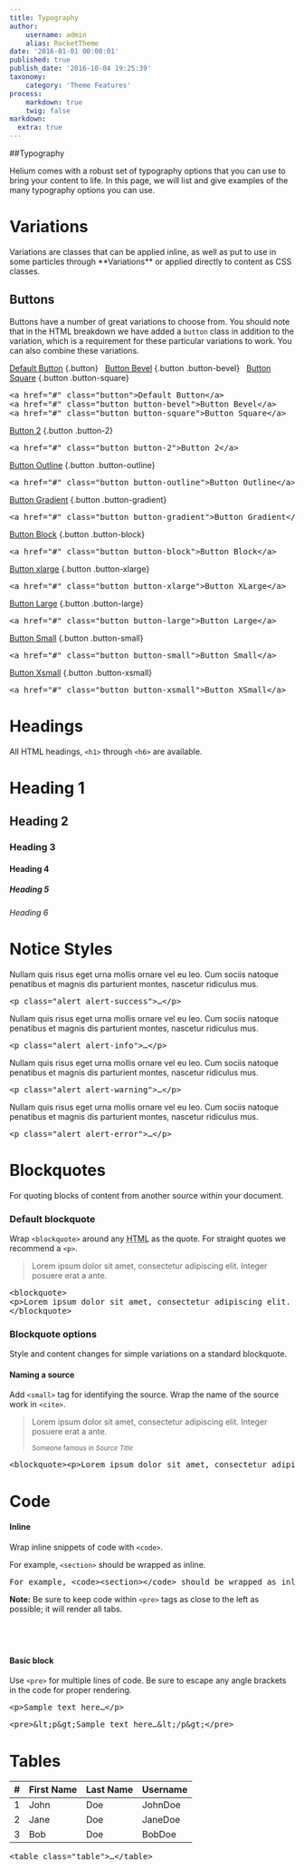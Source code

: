 ```yaml
---
title: Typography
author:
    username: admin
    alias: RocketTheme
date: '2016-01-01 00:00:01'
published: true
publish_date: '2016-10-04 19:25:39'
taxonomy:
    category: 'Theme Features'
process:
    markdown: true
    twig: false
markdown:
  extra: true
---
```


##Typography

Helium comes with a robust set of typography options that you can use to bring your content to life. In this page, we will list and give examples of the many typography options you can use.

# Variations

<p>Variations are classes that can be applied inline, as well as put to use in some particles through **Variations** or applied directly to content as CSS classes.</p>

## Buttons

Buttons have a number of great variations to choose from. You should note that in the HTML breakdown we have added a `button` class in addition to the variation, which is a requirement for these particular variations to work. You can also combine these variations.

[Default Button](#) {.button} &nbsp; [Button Bevel](#) {.button .button-bevel} &nbsp; [Button Square](#) {.button .button-square}

<pre>&#x3C;a href=&#x22;#&#x22; class=&#x22;button&#x22;&#x3E;Default Button&#x3C;/a&#x3E;
&#x3C;a href=&#x22;#&#x22; class=&#x22;button button-bevel&#x22;&#x3E;Button Bevel&#x3C;/a&#x3E;
&#x3C;a href=&#x22;#&#x22; class=&#x22;button button-square&#x22;&#x3E;Button Square&#x3C;/a&#x3E;</pre>

[Button 2](#) {.button .button-2}

<pre>&#x3C;a href=&#x22;#&#x22; class=&#x22;button button-2&#x22;&#x3E;Button 2&#x3C;/a&#x3E;</pre>

[Button Outline](#) {.button .button-outline}

<pre>&#x3C;a href=&#x22;#&#x22; class=&#x22;button button-outline&#x22;&#x3E;Button Outline&#x3C;/a&#x3E;</pre>

[Button Gradient](#) {.button .button-gradient}

<pre>&#x3C;a href=&#x22;#&#x22; class=&#x22;button button-gradient&#x22;&#x3E;Button Gradient&#x3C;/a&#x3E;</pre>

[Button Block](#) {.button .button-block}

<pre>&#x3C;a href=&#x22;#&#x22; class=&#x22;button button-block&#x22;&#x3E;Button Block&#x3C;/a&#x3E;</pre>

[Button xlarge](#) {.button .button-xlarge}

<pre>&#x3C;a href=&#x22;#&#x22; class=&#x22;button button-xlarge&#x22;&#x3E;Button XLarge&#x3C;/a&#x3E;</pre>

[Button Large](#) {.button .button-large}

<pre>&#x3C;a href=&#x22;#&#x22; class=&#x22;button button-large&#x22;&#x3E;Button Large&#x3C;/a&#x3E;</pre>

[Button Small](#) {.button .button-small}

<pre>&#x3C;a href=&#x22;#&#x22; class=&#x22;button button-small&#x22;&#x3E;Button Small&#x3C;/a&#x3E;</pre>

[Button Xsmall](#) {.button .button-xsmall}

<pre>&#x3C;a href=&#x22;#&#x22; class=&#x22;button button-xsmall&#x22;&#x3E;Button XSmall&#x3C;/a&#x3E;</pre>

# Headings

All HTML headings, `<h1>` through `<h6>` are available.

# Heading 1
## Heading 2
### Heading 3
#### Heading 4
##### Heading 5
###### Heading 6

# Notice Styles
<p class="alert alert-success">Nullam quis risus eget urna mollis ornare vel eu leo. Cum sociis natoque penatibus et magnis dis parturient montes, nascetur ridiculus mus.</p>
<pre>&lt;p class="alert alert-success"&gt;&hellip;&lt;/p&gt;</pre>
<p class="alert alert-info">Nullam quis risus eget urna mollis ornare vel eu leo. Cum sociis natoque penatibus et magnis dis parturient montes, nascetur ridiculus mus.</p>
<pre>&lt;p class="alert alert-info"&gt;&hellip;&lt;/p&gt;</pre>
<p class="alert alert-warning">Nullam quis risus eget urna mollis ornare vel eu leo. Cum sociis natoque penatibus et magnis dis parturient montes, nascetur ridiculus mus.</p>
<pre>&lt;p class="alert alert-warning"&gt;&hellip;&lt;/p&gt;</pre>
<p class="alert alert-error">Nullam quis risus eget urna mollis ornare vel eu leo. Cum sociis natoque penatibus et magnis dis parturient montes, nascetur ridiculus mus.</p>
<pre>&lt;p class="alert alert-error"&gt;&hellip;&lt;/p&gt;</pre>


# Blockquotes
For quoting blocks of content from another source within your document.

### Default blockquote

<p>Wrap <code>&lt;blockquote&gt;</code> around any <abbr title=
"HyperText Markup Language">HTML</abbr> as the quote. For straight quotes we
recommend a <code>&lt;p&gt;</code>.</p>


> Lorem ipsum dolor sit amet, consectetur adipiscing elit. Integer posuere erat a ante.

<pre>&lt;blockquote&gt;
&lt;p&gt;Lorem ipsum dolor sit amet, consectetur adipiscing elit. Integer posuere erat a ante.&lt;/p&gt;
&lt;/blockquote&gt;</pre>

### Blockquote options

Style and content changes for simple
variations on a standard blockquote.

#### Naming a source

<p>Add <code>&lt;small&gt;</code> tag for identifying the source. Wrap the name
of the source work in <code>&lt;cite&gt;</code>.</p>
<blockquote>
    <p>Lorem ipsum dolor sit amet, consectetur adipiscing elit. Integer posuere
    erat a ante.</p><small>Someone famous in <cite title="Source Title">Source
    Title</cite></small>
</blockquote>
<pre>&lt;blockquote&gt;&lt;p&gt;Lorem ipsum dolor sit amet, consectetur adipiscing elit. Integer posuere erat a ante.&lt;/p&gt;&lt;small&gt;Someone famous &lt;cite title="Source Title"&gt;Source Title&lt;/cite&gt;&lt;/small&gt;&lt;/blockquote&gt;</pre>


<div class="g-grid">
    <div class="g-block">
        <div class="g-content nomargintop nopaddingtop">
            <h1>Code</h1>
            <h4>Inline</h2>
            <p>Wrap inline snippets of code with <code>&lt;code&gt;</code>.</p>
            For example, <code>&lt;section&gt;</code> should be wrapped as inline.
<pre>For example, &lt;code&gt;&lt;section&gt;&lt;/code&gt; should be wrapped as inline.</pre>
            <p><strong>Note:</strong> Be sure to keep code within <code>&lt;pre&gt;</code> tags as close to the left as possible; it will render all tabs.</p>
        </div>
    </div>
    <div class="g-block">
        <div class="g-content nomargintop nopaddingtop">
            <h2 class="nomargintop">&nbsp;</h2>
            <h4>Basic block</h2>
                <p>Use <code>&lt;pre&gt;</code> for multiple lines of code. Be sure to escape any angle brackets in the code for proper rendering.</p>
<pre>&lt;p&gt;Sample text here&hellip;&lt;/p&gt;</pre>
<pre>&lt;pre&gt;&amp;lt;p&amp;gt;Sample text here&hellip;&amp;lt;/p&amp;gt;&lt;/pre&gt;</pre>
        </div>
    </div>
</div>

# Tables

<span>#</span>|First Name|Last Name|Username
-|----------|---------|--------
1|John         |  Doe      | JohnDoe
2|Jane         |  Doe      | JaneDoe
3|Bob         |  Doe      | BobDoe

<pre>&lt;table class="table"&gt;&hellip;&lt;/table&gt;</pre>
